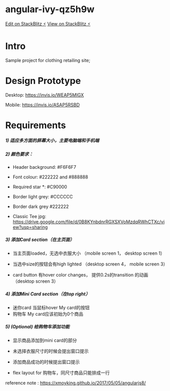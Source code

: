 # angular-ivy-qz5h9w

[Edit on StackBlitz ⚡️](https://stackblitz.com/edit/angular-ivy-qz5h9w)
[View on StackBlitz ⚡️](https://angular-ivy-qz5h9w.stackblitz.io)


# Intro
Sample project for clothing retailing site;

# Design Prototype
Desktop: https://invis.io/WEAP5MIGX

Mobile: https://invis.io/ASAP5RSBD

# Requirements

##### 1)  适应多方面的屏幕大小，主要电脑端和手机端

##### 2) 颜色要求： 

* Header background: #F6F6F7

* Font colour:  #222222 and #888888

* Required star *: #C90000

* Border light grey: #CCCCCC

* Border dark grey #222222

* Classic Tee jpg: https://drive.google.com/file/d/0B8KYnbdnrRGXSXVoMzdqRWhCTXc/view?usp=sharing

##### 3) 添加Card section（在主页面）

* 当主页面loaded，无选中衣服大小 （mobile screen 1， desktop screen 1）

* 当选中size的按钮会有high lighted （desktop screen 4， mobile screen 3）

* card button 有hover color changes， 提供0.2s的transition 的动画（desktop screen 3）

##### 4) 添加Mini Card section（在top right）

*  迷你card 当鼠标hover My card的按钮 
*  购物车 My card应该初始为0个商品

##### 5) (Optional) 给购物车添加功能

* 显示商品添加到mini card的部分

* 未选择衣服尺寸的时候会提出窗口提示

* 添加商品成功的时候提出窗口提示

* flex layout for 购物车，同尺寸商品只能排成一行

reference note : 
https://xmoyking.github.io/2017/05/05/angularjs8/

